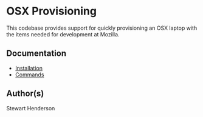 # OSX Provisioning

This codebase provides support for quickly provisioning an OSX laptop with the items needed for development at Mozilla.

## Documentation

* [Installation](./docs/INSTALLATION.md)
* [Commands](./docs/COMMANDS.md)

## Author(s)

Stewart Henderson